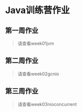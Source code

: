 # Java训练营作业

## 第一周作业

> 请查看week01jvm

## 第二周作业

> 请查看week02gcnio

## 第三周作业

> 请查看week03nioconcurrent
